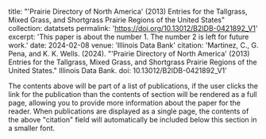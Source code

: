 title: "'Prairie Directory of North America' (2013) Entries for the Tallgrass, Mixed Grass, and Shortgrass Prairie Regions of the United States"
collection: datatsets
permalink: 'https://doi.org/10.13012/B2IDB-0421892_V1'
excerpt: 'This paper is about the number 1. The number 2 is left for future work.'
date: 2024-02-08
venue: 'Illinois Data Bank'
citation: 'Martinez, C., G. Pena, and K. K. Wells. (2024). &quot;'Prairie Directory of North America' (2013) Entries for the Tallgrass, Mixed Grass, and Shortgrass Prairie Regions of the United States.&quot; Illinois Data Bank. doi: 10.13012/B2IDB-0421892_V1'


The contents above will be part of a list of publications, if the user clicks the link for the publication than the contents of section will be rendered as a full page, allowing you to provide more information about the paper for the reader. When publications are displayed as a single page, the contents of the above "citation" field will automatically be included below this section in a smaller font.
